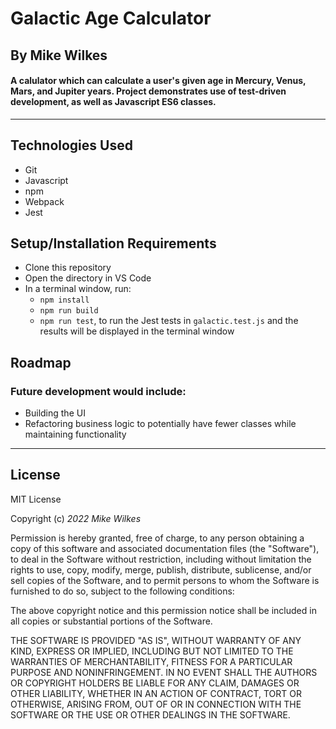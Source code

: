 # Galactic Age Calculator

## By Mike Wilkes

#### A calulator which can calculate a user's given age in Mercury, Venus, Mars, and Jupiter years. Project demonstrates use of test-driven development, as well as Javascript ES6 classes. 

---

## Technologies Used

* Git
* Javascript
* npm
* Webpack
* Jest

## Setup/Installation Requirements

* Clone this repository
* Open the directory in VS Code
* In a terminal window, run:
  * `npm install`
  * `npm run build`
  * `npm run test`, to run the Jest tests in `galactic.test.js` and the results will be displayed in the terminal window

## Roadmap
### Future development would include:
* Building the UI
* Refactoring business logic to potentially have fewer classes while maintaining functionality

---
## License

MIT License

Copyright (c) _2022_ _Mike Wilkes_ 

Permission is hereby granted, free of charge, to any person obtaining a copy
of this software and associated documentation files (the "Software"), to deal
in the Software without restriction, including without limitation the rights
to use, copy, modify, merge, publish, distribute, sublicense, and/or sell
copies of the Software, and to permit persons to whom the Software is
furnished to do so, subject to the following conditions:

The above copyright notice and this permission notice shall be included in all
copies or substantial portions of the Software.

THE SOFTWARE IS PROVIDED "AS IS", WITHOUT WARRANTY OF ANY KIND, EXPRESS OR
IMPLIED, INCLUDING BUT NOT LIMITED TO THE WARRANTIES OF MERCHANTABILITY,
FITNESS FOR A PARTICULAR PURPOSE AND NONINFRINGEMENT. IN NO EVENT SHALL THE
AUTHORS OR COPYRIGHT HOLDERS BE LIABLE FOR ANY CLAIM, DAMAGES OR OTHER
LIABILITY, WHETHER IN AN ACTION OF CONTRACT, TORT OR OTHERWISE, ARISING FROM,
OUT OF OR IN CONNECTION WITH THE SOFTWARE OR THE USE OR OTHER DEALINGS IN THE
SOFTWARE.

